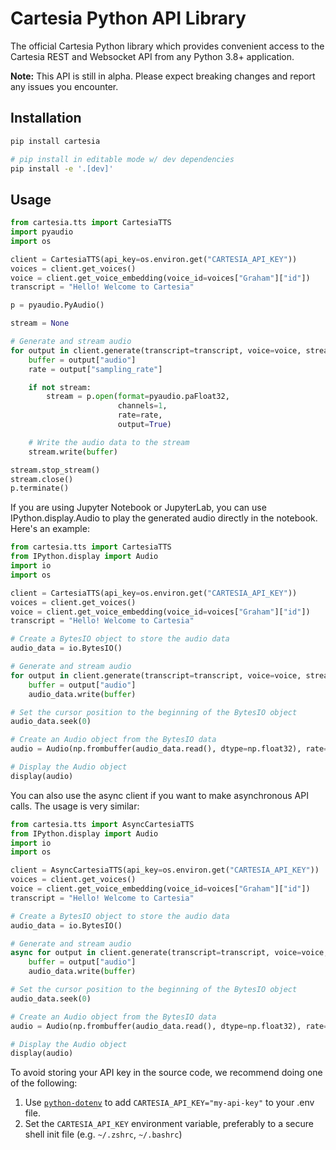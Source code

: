 # Cartesia Python API Library
The official Cartesia Python library which provides convenient access to the Cartesia REST and Websocket API from any Python 3.8+ application.

**Note:** This API is still in alpha. Please expect breaking changes and report any issues you encounter.

## Installation
```bash
pip install cartesia

# pip install in editable mode w/ dev dependencies
pip install -e '.[dev]'
```

## Usage
```python
from cartesia.tts import CartesiaTTS
import pyaudio
import os

client = CartesiaTTS(api_key=os.environ.get("CARTESIA_API_KEY"))
voices = client.get_voices()
voice = client.get_voice_embedding(voice_id=voices["Graham"]["id"])
transcript = "Hello! Welcome to Cartesia"

p = pyaudio.PyAudio()

stream = None

# Generate and stream audio
for output in client.generate(transcript=transcript, voice=voice, stream=True):
    buffer = output["audio"]
    rate = output["sampling_rate"]

    if not stream:
        stream = p.open(format=pyaudio.paFloat32,
                        channels=1,
                        rate=rate,
                        output=True)

    # Write the audio data to the stream
    stream.write(buffer)

stream.stop_stream()
stream.close()
p.terminate()
```

If you are using Jupyter Notebook or JupyterLab, you can use IPython.display.Audio to play the generated audio directly in the notebook. Here's an example:

```python
from cartesia.tts import CartesiaTTS
from IPython.display import Audio
import io
import os

client = CartesiaTTS(api_key=os.environ.get("CARTESIA_API_KEY"))
voices = client.get_voices()
voice = client.get_voice_embedding(voice_id=voices["Graham"]["id"])
transcript = "Hello! Welcome to Cartesia"

# Create a BytesIO object to store the audio data
audio_data = io.BytesIO()

# Generate and stream audio
for output in client.generate(transcript=transcript, voice=voice, stream=True):
    buffer = output["audio"]
    audio_data.write(buffer)

# Set the cursor position to the beginning of the BytesIO object
audio_data.seek(0)

# Create an Audio object from the BytesIO data
audio = Audio(np.frombuffer(audio_data.read(), dtype=np.float32), rate=output["sampling_rate"])

# Display the Audio object
display(audio)
```

You can also use the async client if you want to make asynchronous API calls. The usage is very similar:
```python
from cartesia.tts import AsyncCartesiaTTS
from IPython.display import Audio
import io
import os

client = AsyncCartesiaTTS(api_key=os.environ.get("CARTESIA_API_KEY"))
voices = client.get_voices()
voice = client.get_voice_embedding(voice_id=voices["Graham"]["id"])
transcript = "Hello! Welcome to Cartesia"

# Create a BytesIO object to store the audio data
audio_data = io.BytesIO()

# Generate and stream audio
async for output in client.generate(transcript=transcript, voice=voice, stream=True):
    buffer = output["audio"]
    audio_data.write(buffer)

# Set the cursor position to the beginning of the BytesIO object
audio_data.seek(0)

# Create an Audio object from the BytesIO data
audio = Audio(np.frombuffer(audio_data.read(), dtype=np.float32), rate=output["sampling_rate"])

# Display the Audio object
display(audio)
```

To avoid storing your API key in the source code, we recommend doing one of the following:
1. Use [`python-dotenv`](https://pypi.org/project/python-dotenv/) to add `CARTESIA_API_KEY="my-api-key"` to your .env file. 
1. Set the `CARTESIA_API_KEY` environment variable, preferably to a secure shell init file (e.g. `~/.zshrc`, `~/.bashrc`)
